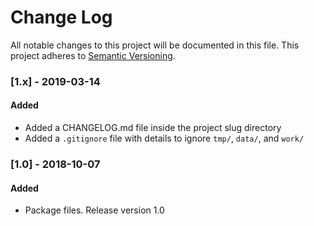 # Change Log

All notable changes to this project will be documented in this file. This
project adheres to [Semantic Versioning](http://semver.org/).

### [1.x] - 2019-03-14

#### Added
- Added a CHANGELOG.md file inside the project slug directory
- Added a `.gitignore` file with details to ignore `tmp/`, `data/`, and `work/`

### [1.0] - 2018-10-07

#### Added
- Package files. Release version 1.0
